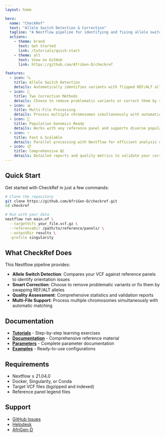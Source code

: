 ```yaml
---
layout: home

hero:
  name: "CheckRef"
  text: "Allele Switch Detection & Correction"
  tagline: "A Nextflow pipeline for identifying and fixing allele switches between target VCF files and reference panels"
  actions:
    - theme: brand
      text: Get Started
      link: /tutorials/quick-start
    - theme: alt
      text: View on GitHub
      link: https://github.com/AfriGen-D/checkref

features:
  - icon: 🔍
    title: Allele Switch Detection
    details: Automatically identifies variants with flipped REF/ALT alleles, strand issues, and other inconsistencies.
  - icon: 🔧
    title: Two Correction Methods
    details: Choose to remove problematic variants or correct them by swapping alleles.
  - icon: 📊
    title: Multi-File Processing
    details: Process multiple chromosomes simultaneously with automatic matching to reference panels.
  - icon: 🧬
    title: Population Genomics Ready
    details: Works with any reference panel and supports diverse population datasets.
  - icon: ⚡
    title: Fast & Scalable
    details: Parallel processing with Nextflow for efficient analysis of large cohorts.
  - icon: 📋
    title: Comprehensive QC
    details: Detailed reports and quality metrics to validate your corrections.
---
```


## Quick Start

Get started with CheckRef in just a few commands:

```bash
# Clone the repository
git clone https://github.com/AfriGen-D/checkref.git
cd checkref

# Run with your data
nextflow run main.nf \
  --targetVcfs your_file.vcf.gz \
  --referenceDir /path/to/reference/panels/ \
  --outputDir results \
  -profile singularity
```

## What CheckRef Does

This Nextflow pipeline provides:

- **Allele Switch Detection**: Compares your VCF against reference panels to identify orientation issues
- **Smart Correction**: Choose to remove problematic variants or fix them by swapping REF/ALT alleles
- **Quality Assessment**: Comprehensive statistics and validation reports
- **Multi-File Support**: Process multiple chromosomes simultaneously with automatic matching

## Documentation

- [**Tutorials**](/tutorials/) - Step-by-step learning exercises
- [**Documentation**](/docs/) - Comprehensive reference material
- [**Parameters**](/api/parameters) - Complete parameter documentation
- [**Examples**](/examples/) - Ready-to-use configurations

## Requirements

- Nextflow ≥ 21.04.0
- Docker, Singularity, or Conda
- Target VCF files (bgzipped and indexed)
- Reference panel legend files

## Support

- [GitHub Issues](https://github.com/AfriGen-D/checkref/issues)
- [Helpdesk](https://helpdesk.afrigen-d.org)
- [AfriGen-D](https://afrigen-d.org)